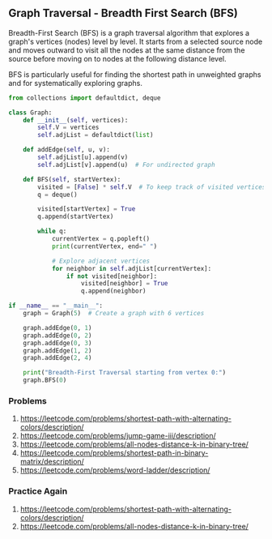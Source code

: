 ## Graph Traversal - Breadth First Search (BFS)

Breadth-First Search (BFS) is a graph traversal algorithm that explores a graph's vertices (nodes) level by level. It starts from a selected source node and moves outward to visit all the nodes at the same distance from the source before moving on to nodes at the following distance level.

BFS is particularly useful for finding the shortest path in unweighted graphs and for systematically exploring graphs.

```python
from collections import defaultdict, deque

class Graph:
    def __init__(self, vertices):
        self.V = vertices
        self.adjList = defaultdict(list)

    def addEdge(self, u, v):
        self.adjList[u].append(v)
        self.adjList[v].append(u)  # For undirected graph

    def BFS(self, startVertex):
        visited = [False] * self.V  # To keep track of visited vertices
        q = deque()

        visited[startVertex] = True
        q.append(startVertex)

        while q:
            currentVertex = q.popleft()
            print(currentVertex, end=" ")

            # Explore adjacent vertices
            for neighbor in self.adjList[currentVertex]:
                if not visited[neighbor]:
                    visited[neighbor] = True
                    q.append(neighbor)

if __name__ == "__main__":
    graph = Graph(5)  # Create a graph with 6 vertices

    graph.addEdge(0, 1)
    graph.addEdge(0, 2)
    graph.addEdge(0, 3)
    graph.addEdge(1, 2)
    graph.addEdge(2, 4)

    print("Breadth-First Traversal starting from vertex 0:")
    graph.BFS(0)

```

### Problems
1. https://leetcode.com/problems/shortest-path-with-alternating-colors/description/
2. https://leetcode.com/problems/jump-game-iii/description/
3. https://leetcode.com/problems/all-nodes-distance-k-in-binary-tree/
4. https://leetcode.com/problems/shortest-path-in-binary-matrix/description/
5. https://leetcode.com/problems/word-ladder/description/
### Practice Again
1. https://leetcode.com/problems/shortest-path-with-alternating-colors/description/
2. https://leetcode.com/problems/all-nodes-distance-k-in-binary-tree/
